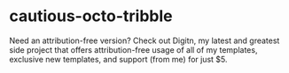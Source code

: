 # cautious-octo-tribble

Need an attribution-free version?
Check out Digitn, my latest and greatest side project that offers attribution-free usage of all of my templates, exclusive new templates, and support (from me) for just $5.
